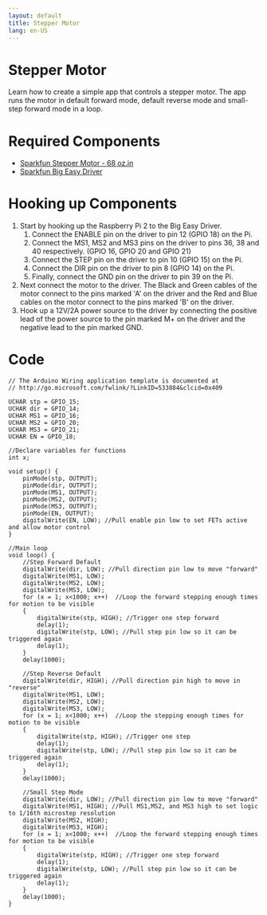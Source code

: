 ```yaml
---
layout: default
title: Stepper Motor
lang: en-US
---
```


# Stepper Motor
Learn how to create a simple app that controls a stepper motor. The app runs the motor in default forward mode, default reverse mode and small-step forward mode in a loop.

# Required Components
* [Sparkfun Stepper Motor - 68 oz.in](https://www.sparkfun.com/products/10846)
* [Sparkfun Big Easy Driver](https://www.sparkfun.com/products/12859)

# Hooking up Components
1. Start by hooking up the Raspberry Pi 2 to the Big Easy Driver.
   1. Connect the ENABLE pin on the driver to pin 12 (GPIO 18) on the Pi.
   2. Connect the MS1, MS2 and MS3 pins on the driver to pins 36, 38 and 40 respectively. (GPIO 16, GPIO 20 and GPIO 21)
   3. Connect the STEP pin on the driver to pin 10 (GPIO 15) on the Pi.
   4. Connect the DIR pin on the driver to pin 8 (GPIO 14) on the Pi.
   5. Finally, connect the GND pin on the driver to pin 39 on the Pi.
2. Next connect the motor to the driver. The Black and Green cables of the motor connect to the pins marked 'A' on the driver and the Red and Blue cables on the motor connect to the pins marked 'B' on the driver.
3. Hook up a 12V/2A power source to the driver by connecting the positive lead of the power source to the pin marked M+ on the driver and the negative lead to the pin marked GND.

# Code
```
// The Arduino Wiring application template is documented at 
// http://go.microsoft.com/fwlink/?LinkID=533884&clcid=0x409

UCHAR stp = GPIO_15;
UCHAR dir = GPIO_14;
UCHAR MS1 = GPIO_16;
UCHAR MS2 = GPIO_20;
UCHAR MS3 = GPIO_21;
UCHAR EN = GPIO_18;

//Declare variables for functions
int x;

void setup() {
	pinMode(stp, OUTPUT);
	pinMode(dir, OUTPUT);
	pinMode(MS1, OUTPUT);
	pinMode(MS2, OUTPUT);
	pinMode(MS3, OUTPUT);
	pinMode(EN, OUTPUT);
	digitalWrite(EN, LOW); //Pull enable pin low to set FETs active and allow motor control
}

//Main loop
void loop() {
	//Step Forward Default
	digitalWrite(dir, LOW); //Pull direction pin low to move "forward"
	digitalWrite(MS1, LOW);
	digitalWrite(MS2, LOW);
	digitalWrite(MS3, LOW);
	for (x = 1; x<1000; x++)  //Loop the forward stepping enough times for motion to be visible
	{
		digitalWrite(stp, HIGH); //Trigger one step forward
		delay(1);
		digitalWrite(stp, LOW); //Pull step pin low so it can be triggered again
		delay(1);
	}
	delay(1000);
	
	//Step Reverse Default
	digitalWrite(dir, HIGH); //Pull direction pin high to move in "reverse"
	digitalWrite(MS1, LOW);
	digitalWrite(MS2, LOW);
	digitalWrite(MS3, LOW);
	for (x = 1; x<1000; x++)  //Loop the stepping enough times for motion to be visible
	{
		digitalWrite(stp, HIGH); //Trigger one step
		delay(1);
		digitalWrite(stp, LOW); //Pull step pin low so it can be triggered again
		delay(1);
	}
	delay(1000);

	//Small Step Mode
	digitalWrite(dir, LOW); //Pull direction pin low to move "forward"
	digitalWrite(MS1, HIGH); //Pull MS1,MS2, and MS3 high to set logic to 1/16th microstep resolution
	digitalWrite(MS2, HIGH);
	digitalWrite(MS3, HIGH);
	for (x = 1; x<1000; x++)  //Loop the forward stepping enough times for motion to be visible
	{
		digitalWrite(stp, HIGH); //Trigger one step forward
		delay(1);
		digitalWrite(stp, LOW); //Pull step pin low so it can be triggered again
		delay(1);
	}
	delay(1000);
}
```

